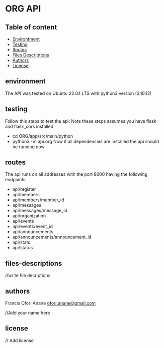 # ORG API
## Table of content
* [Environtment](#environment)
* [Testing](#testing)
* [Routes](#routes)
* [Files Descriptions](#files-descriptions)
* [Authors](#authors)
* [License](#license)

## environment
The API was tested on Ubuntu 22.04 LTS with python3 version (3.10.12)

## testing
Follow this steps to test the api:
Note these steps assumes you have flask and flask_cors installed

* cd ORG/app/src/main/python
* python3 -m api.org
Now if all dependencies are installed the api should be running now

## routes
The api runs on all addresses with the port 8000 having the following endpoints

* api/register
* api/members
* api/members/member_id
* api/messages
* api/messages/message_id
* api/organization
* api/events
* api/events/event_id
* api/announcements
* api/announcements/announcement_id
* api/stats
* api/status


## files-descriptions
//write file decriptions
## authors
Francis Ofori Anane <ofori.anane@gmail.com>

//Add your name here

## license
// Add license